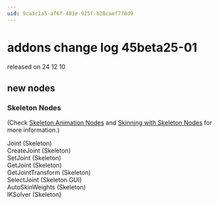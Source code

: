 ```yaml
---
uid: 9ca3c1a5-af6f-483e-925f-b28caef778d9
---
```


# addons change log 45beta25-01
released on 24 12 10  

## new nodes

### Skeleton Nodes
(Check [Skeleton Animation Nodes](xref:4c4a36ab-7a01-45dc-a4f9-9ed88c319918) and [Skinning with Skeleton Nodes](xref:435355ec-58d2-4381-8e1f-a2b5821cb18e) for more information.)  

Joint (Skeleton)  
CreateJoint (Skeleton)  
SetJoint (Skeleton)  
GetJoint (Skeleton)  
GetJointTransform (Skeleton)  
SelectJoint (Skeleton GUI)  
AutoSkinWeights (Skeleton)  
IKSolver (Skeleton)  
